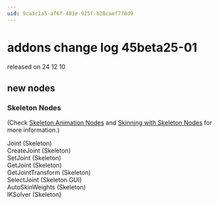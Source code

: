 ```yaml
---
uid: 9ca3c1a5-af6f-483e-925f-b28caef778d9
---
```


# addons change log 45beta25-01
released on 24 12 10  

## new nodes

### Skeleton Nodes
(Check [Skeleton Animation Nodes](xref:4c4a36ab-7a01-45dc-a4f9-9ed88c319918) and [Skinning with Skeleton Nodes](xref:435355ec-58d2-4381-8e1f-a2b5821cb18e) for more information.)  

Joint (Skeleton)  
CreateJoint (Skeleton)  
SetJoint (Skeleton)  
GetJoint (Skeleton)  
GetJointTransform (Skeleton)  
SelectJoint (Skeleton GUI)  
AutoSkinWeights (Skeleton)  
IKSolver (Skeleton)  
